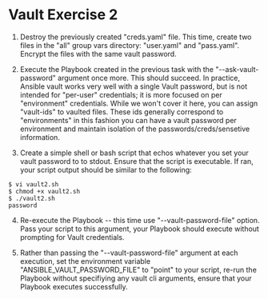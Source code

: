 # Vault Exercise 2

1. Destroy the previously created "creds.yaml" file. This time, create two files in the "all" group vars directory: "user.yaml" and "pass.yaml". Encrypt the files with the same vault password.

2. Execute the Playbook created in the previous task with the "--ask-vault-password" argument once more. This should succeed. In practice, Ansible vault works very well with a single Vault password, but is not intended for "per-user" credentials; it is more focused on per "environment" credentials. While we won't cover it here, you can assign "vault-ids" to vaulted files. These ids generally correspond to "environments" in this fashion you can have a vault password per environment and maintain isolation of the passwords/creds/sensetive information.

3. Create a simple shell or bash script that echos whatever you set your vault password to to stdout. Ensure that the script is executable. If ran, your script output should be similar to the following:

```
$ vi vault2.sh
$ chmod +x vault2.sh
$ ./vault2.sh
password
```

4. Re-execute the Playbook -- this time use "--vault-password-file" option. Pass your script to this argument, your Playbook should execute without prompting for Vault credentials.

5. Rather than passing the "--vault-password-file" argument at each execution, set the environment variable "ANSIBLE_VAULT_PASSWORD_FILE" to "point" to your script, re-run the Playbook without specifiying any vault cli arguments, ensure that your Playbook executes successfully.
